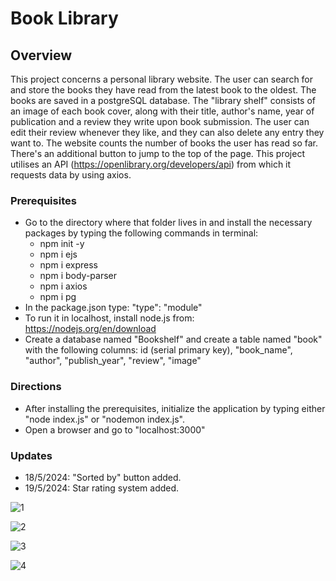 # Book Library
## Overview
This project concerns a personal library website. The user can search for and store the books they have read from the latest book to the oldest. The books are saved in a postgreSQL database.
The "library shelf" consists of an image of each book cover, along with their title, author's name, year of publication and a review they write upon book submission.
The user can edit their review whenever they like, and they can also delete any entry they want to.
The website counts the number of books the user has read so far. 
There's an additional button to jump to the top of the page.
This project utilises an API (https://openlibrary.org/developers/api) from which it requests data by using axios.
### Prerequisites
- Go to the directory where that folder lives in and install the necessary packages by typing the following commands in terminal:
  - npm init -y
  - npm i ejs
  - npm i express
  - npm i body-parser
  - npm i axios
  - npm i pg
- In the package.json type: "type": "module"
- To run it in localhost, install node.js from: https://nodejs.org/en/download
- Create a database named "Bookshelf" and create a table named "book" with the following columns: id (serial primary key), "book_name", "author", "publish_year", "review", "image"
### Directions 
- After installing the prerequisites, initialize the application by typing either "node index.js" or "nodemon index.js".
- Open a browser and go to "localhost:3000"
### Updates
- 18/5/2024: "Sorted by" button added.
- 19/5/2024: Star rating system added. 

![1](https://github.com/Stratosss/BookLibrary/assets/157527268/c44310ab-7221-44f7-960e-25179bb71706)

![2](https://github.com/Stratosss/BookLibrary/assets/157527268/f0c323fd-90ca-493e-99bf-1e738e74c176)

![3](https://github.com/Stratosss/BookLibrary/assets/157527268/13f83a67-b619-470b-be18-ab2d115e36f4)

![4](https://github.com/Stratosss/BookLibrary/assets/157527268/f4d7809a-c791-42c0-95d1-ed8a83ba1680)
